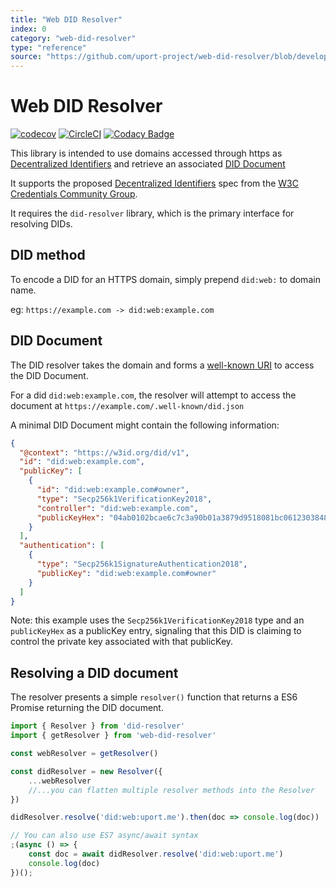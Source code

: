 ```yaml
---
title: "Web DID Resolver"
index: 0
category: "web-did-resolver"
type: "reference"
source: "https://github.com/uport-project/web-did-resolver/blob/develop/README.md"
---
```


# Web DID Resolver

[![codecov](https://codecov.io/gh/decentralized-identity/web-did-resolver/branch/develop/graph/badge.svg)](https://codecov.io/gh/decentralized-identity/web-did-resolver)
[![CircleCI](https://circleci.com/gh/decentralized-identity/web-did-resolver.svg?style=svg)](https://circleci.com/gh/decentralized-identity/web-did-resolver)
[![Codacy Badge](https://api.codacy.com/project/badge/Grade/7936d0f6a035489386eb519016be4657)](https://www.codacy.com/manual/decentralized-identity/web-did-resolver?utm_source=github.com&amp;utm_medium=referral&amp;utm_content=decentralized-identity/web-did-resolver&amp;utm_campaign=Badge_Grade)

This library is intended to use domains accessed through https as 
[Decentralized Identifiers](https://w3c-ccg.github.io/did-spec/#decentralized-identifiers-dids) 
and retrieve an associated [DID Document](https://w3c-ccg.github.io/did-spec/#did-documents)

It supports the proposed [Decentralized Identifiers](https://w3c-ccg.github.io/did-spec/) spec from
the [W3C Credentials Community Group](https://w3c-ccg.github.io).

It requires the `did-resolver` library, which is the primary interface for resolving DIDs.

## DID method

To encode a DID for an HTTPS domain, simply prepend `did:web:` to domain name.

eg: `https://example.com -> did:web:example.com`

## DID Document

The DID resolver takes the domain and forms a [well-known URI](https://tools.ietf.org/html/rfc5785)
to access the DID Document.

For a did `did:web:example.com`, the resolver will attempt to access the document at
`https://example.com/.well-known/did.json`

A minimal DID Document might contain the following information:

```json
{
  "@context": "https://w3id.org/did/v1",
  "id": "did:web:example.com",
  "publicKey": [
    {
      "id": "did:web:example.com#owner",
      "type": "Secp256k1VerificationKey2018",
      "controller": "did:web:example.com",
      "publicKeyHex": "04ab0102bcae6c7c3a90b01a3879d9518081bc06123038488db9cb109b082a77d97ea3373e3dfde0eccd9adbdce11d0302ea5c098dbb0b310234c8689501749274"
    }
  ],
  "authentication": [
    {
      "type": "Secp256k1SignatureAuthentication2018",
      "publicKey": "did:web:example.com#owner"
    }
  ]
}
```

Note: this example uses the `Secp256k1VerificationKey2018` type and an `publicKeyHex` as a
publicKey entry, signaling that this DID is claiming to control the private key associated with that
publicKey.

## Resolving a DID document

The resolver presents a simple `resolver()` function that returns a ES6 Promise returning the DID
document.

```js
import { Resolver } from 'did-resolver'
import { getResolver } from 'web-did-resolver'

const webResolver = getResolver()

const didResolver = new Resolver({
    ...webResolver
    //...you can flatten multiple resolver methods into the Resolver
})

didResolver.resolve('did:web:uport.me').then(doc => console.log(doc))

// You can also use ES7 async/await syntax
;(async () => {
    const doc = await didResolver.resolve('did:web:uport.me')
    console.log(doc)
})();
```
